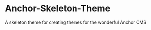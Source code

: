 Anchor-Skeleton-Theme
=====================

A skeleton theme for creating themes for the wonderful Anchor CMS
